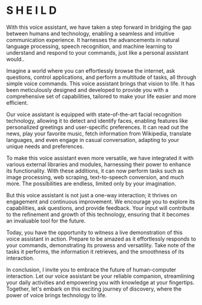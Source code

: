 # S H E I L D

With this voice assistant, we have taken a step forward in bridging the gap between humans and technology, enabling a seamless and intuitive communication experience. It harnesses the advancements in natural language processing, speech recognition, and machine learning to understand and respond to your commands, just like a personal assistant would..

Imagine a world where you can effortlessly browse the internet, ask questions, control applications, and perform a multitude of tasks, all through simple voice commands. This voice assistant brings that vision to life. It has been meticulously designed and developed to provide you with a comprehensive set of capabilities, tailored to make your life easier and more efficient.

Our voice assistant is equipped with state-of-the-art facial recognition technology, allowing it to detect and identify faces, enabling features like personalized greetings and user-specific preferences. It can read out the news, play your favorite music, fetch information from Wikipedia, translate languages, and even engage in casual conversation, adapting to your unique needs and preferences.

To make this voice assistant even more versatile, we have integrated it with various external libraries and modules, harnessing their power to enhance its functionality. With these additions, it can now perform tasks such as image processing, web scraping, text-to-speech conversion, and much more. The possibilities are endless, limited only by your imagination.

But this voice assistant is not just a one-way interaction; it thrives on engagement and continuous improvement. We encourage you to explore its capabilities, ask questions, and provide feedback. Your input will contribute to the refinement and growth of this technology, ensuring that it becomes an invaluable tool for the future.

Today, you have the opportunity to witness a live demonstration of this voice assistant in action. Prepare to be amazed as it effortlessly responds to your commands, demonstrating its prowess and versatility. Take note of the tasks it performs, the information it retrieves, and the smoothness of its interaction.

In conclusion, I invite you to embrace the future of human-computer interaction. Let our voice assistant be your reliable companion, streamlining your daily activities and empowering you with knowledge at your fingertips. Together, let's embark on this exciting journey of discovery, where the power of voice brings technology to life.
